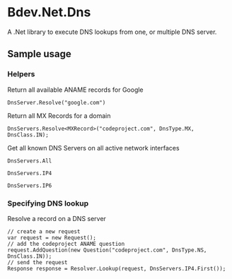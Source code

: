 # Bdev.Net.Dns

A .Net library to execute DNS lookups from one, or multiple DNS server.

## Sample usage

### Helpers

Return all available ANAME records for Google

    DnsServer.Resolve("google.com")
	
Return all MX Records for a domain

    DnsServers.Resolve<MXRecord>("codeproject.com", DnsType.MX, DnsClass.IN);
	
Get all known DNS Servers on all active network interfaces

    DnsServers.All
	
	DnsServers.IP4
	
	DnsServers.IP6

### Specifying DNS lookup

Resolve a record on a DNS server

    // create a new request
    var request = new Request();
    // add the codeproject ANAME question
    request.AddQuestion(new Question("codeproject.com", DnsType.NS, DnsClass.IN));
    // send the request
    Response response = Resolver.Lookup(request, DnsServers.IP4.First());
	
